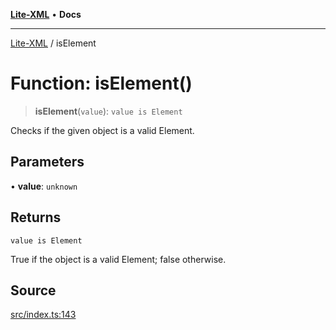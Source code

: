[**Lite-XML**](../README.md) • **Docs**

***

[Lite-XML](../globals.md) / isElement

# Function: isElement()

> **isElement**(`value`): `value is Element`

Checks if the given object is a valid Element.

## Parameters

• **value**: `unknown`

## Returns

`value is Element`

True if the object is a valid Element; false otherwise.

## Source

[src/index.ts:143](https://github.com/softcraft-development/lite-xml/blob/be242627cf8417fe0a6285d9827d78d365de7d02/src/index.ts#L143)
